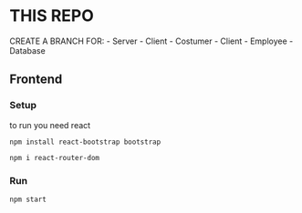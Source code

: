 # THIS REPO
CREATE A BRANCH FOR:
    - Server
    - Client - Costumer
    - Client - Employee
    - Database

## Frontend

### Setup

to run you need react

`npm install react-bootstrap bootstrap`

`npm i react-router-dom`

### Run

`npm start`
